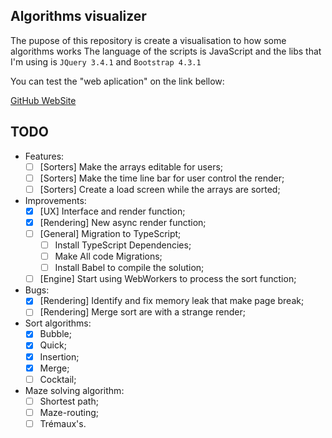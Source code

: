 ## Algorithms visualizer
The pupose of this repository is create a visualisation to how some algorithms works
The language of the scripts is JavaScript and the libs that I'm using is `JQuery 3.4.1` and `Bootstrap 4.3.1`
 
You can test the "web aplication" on the link bellow:

[GitHub WebSite](https://lucasavelino0509.github.io/algorithms-visualizer/)

## TODO
 - Features:
	- [ ] [Sorters] Make the arrays editable for users;
	- [ ] [Sorters] Make the time line bar for user control the render;
	- [ ] [Sorters] Create a load screen while the arrays are sorted;

 - Improvements:
	- [X] [UX] Interface and render function;
	- [X] [Rendering] New async render function;
	- [ ] [General] Migration to TypeScript;
    	- [ ] Install TypeScript Dependencies;
    	- [ ] Make All code Migrations;
    	- [ ] Install Babel to compile the solution;
	- [ ] [Engine] Start using WebWorkers to process the sort function;

 - Bugs:
	- [X] [Rendering] Identify and fix memory leak that make page break;
	- [ ] [Rendering] Merge sort are with a strange render;

 - Sort algorithms:
	- [x] Bubble;
	- [x] Quick;
	- [x] Insertion;
	- [X] Merge;
	- [ ] Cocktail;

- Maze solving algorithm:
	- [ ] Shortest path;
	- [ ] Maze-routing;
	- [ ] Trémaux's.